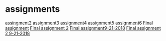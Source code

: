 # assignments
[assingment2](https://github.com/Niels213/assignments/blob/master/assignment2%20(1)%20(1).ipynb)
[assignment3](https://github.com/Niels213/assignments/blob/master/assignment3%20(1).ipynb)
[assignment4](https://github.com/Niels213/assignments/blob/master/assignment%204.ipynb)
[assignment5](https://github.com/Niels213/assignments/blob/master/Graded_assignment1(1).ipynb)
[assignment6](https://github.com/Niels213/assignments/blob/master/Graded_assignment2.ipynb)
[Final assignment](https://github.com/Niels213/assignments/blob/master/exam_june_7_2018(2).ipynb)
[Final assignment 2](https://github.com/Niels213/assignments/blob/master/Exam%20Niels%20bartholomeus%20%26%20Rick%20Huijbrets.ipynb)
[Final assignment9-21-2018](https://github.com/Niels213/assignments/blob/master/exam_Sep_21_2018%20(1).ipynb)
[Final assignment 2 9-21-2018](https://github.com/Niels213/assignments/blob/master/exam_2_student.ipynb)
